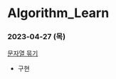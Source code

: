 # Algorithm_Learn
### 2023-04-27 (목)
[문자열 묶기](https://school.programmers.co.kr/learn/courses/30/lessons/181855)
- 구현
